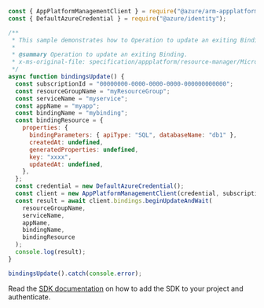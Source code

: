 ```javascript
const { AppPlatformManagementClient } = require("@azure/arm-appplatform");
const { DefaultAzureCredential } = require("@azure/identity");

/**
 * This sample demonstrates how to Operation to update an exiting Binding.
 *
 * @summary Operation to update an exiting Binding.
 * x-ms-original-file: specification/appplatform/resource-manager/Microsoft.AppPlatform/stable/2022-04-01/examples/Bindings_Update.json
 */
async function bindingsUpdate() {
  const subscriptionId = "00000000-0000-0000-0000-000000000000";
  const resourceGroupName = "myResourceGroup";
  const serviceName = "myservice";
  const appName = "myapp";
  const bindingName = "mybinding";
  const bindingResource = {
    properties: {
      bindingParameters: { apiType: "SQL", databaseName: "db1" },
      createdAt: undefined,
      generatedProperties: undefined,
      key: "xxxx",
      updatedAt: undefined,
    },
  };
  const credential = new DefaultAzureCredential();
  const client = new AppPlatformManagementClient(credential, subscriptionId);
  const result = await client.bindings.beginUpdateAndWait(
    resourceGroupName,
    serviceName,
    appName,
    bindingName,
    bindingResource
  );
  console.log(result);
}

bindingsUpdate().catch(console.error);
```

Read the [SDK documentation](https://github.com/Azure/azure-sdk-for-js/blob/%40azure%2Farm-appplatform_2.0.0/sdk/appplatform/arm-appplatform/README.md) on how to add the SDK to your project and authenticate.
